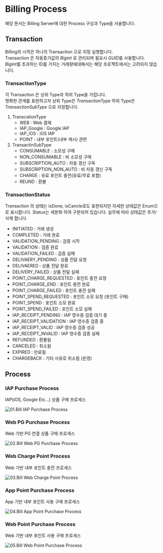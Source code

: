# Billing Process

해당 문서는 Billing Server에 대한 Process 구상과 Type을 서술합니다.

## Transaction

Billing의 시작은 하나의 Transaction 으로 지정 실행합니다.  
Transaction 은 자동증가값의 _Bigint_ 로 관리되며 필요시 *GUID*를 사용합니다.  
*Bigint*를 초과하는 ID를 가지는 거래량에대해서는 해당 프로젝트에서는 고려되지 않습니다.

### TransactionType

각 Transaction 은 상위 Type과 하위 Type을 가집니다.  
명확한 관계를 표현하고자 상위 Type은 _TransactionType_ 하위 Type은 _TransactionSubType_ 으로 지정합니다.

1. TranscationType
   - WEB : Web 결재
   - IAP_Google : Google IAP
   - IAP_IOS : iOS IAP
   - POINT : 내부 포인트(내부 캐시) 관련
2. TransactinSubType
   - CONSUMABLE : 소모성 구매
   - NON_CONSUMABLE : 비 소모성 구매
   - SUBSCRIPTION_AUTO : 자동 갱신 구독
   - SUBSCRIPTION_NON_AUTO : 비 자동 갱신 구독
   - CHARGE : 유료 포인트 충전(유료/무료 포함)
   - REUND : 환불

### TransactionStatus

Transaction 의 상태는 isDone, isCancle로도 표현되지만 자세한 상태값은 Enum으로 표시합니다.
Status는 세분화 하여 구분되어 있습니다. 실무에 따라 상태값은 추가/삭제 합니다.

- INITIATED : 거래 생성
- COMPLETED : 거래 완료
- VALIDATION_PENDING : 검증 시작
- VALIDATION : 검증 완료
- VALIDATION_FAILED : 검증 실패
- DELIVAERY_PENDING : 상품 전달 요청
- DELIVAERED : 상품 전달 완료
- DELIVERY_FAILED : 상품 전달 실패
- POINT_CHARGE_REQUESTED : 포인트 충전 요청
- POINT_CHARGE_END : 포인트 충전 완료
- POINT_CHARGE_FAILED : 포인트 충전 실패
- POINT_SPEND_REQUESTED : 포인트 소모 요청 (포인트 구매)
- POINT_SPEND : 포인트 소모 완료
- POINT_SPEND_FAILED : 포인트 소모 실패
- IAP_RECEIPT_PENDING : IAP 영수증 검증 대기 중
- IAP_RECEIPT_VALIDATION : IAP 영수증 검증 중
- IAP_RECEIPT_VALID : IAP 영수증 검증 성공
- IAP_RECEIPT_INVALID : IAP 영수증 검증 실패
- REFUNDED : 환불됨
- CANCELED : 취소됨
- EXPIRED : 만료됨
- CHARGEBACK : 기타 사유로 취소됨 (운영)

## Process

### IAP Purchase Process

IAP(iOS, Google Etc...) 상품 구매 프로세스

![01.Bill IAP Purchase Process](img/01.Bill%20IAP%20Purchase%20Process.png)

### Web PG Purchase Process

Web 기반 PG 연결 상품 구매 프로세스

![02.Bill Web PG Purchase Process](img/02.Bill%20Web%20PG%20Purchase%20Process.png)

### Web Charge Point Process

Web 기반 내부 포인트 충전 프로세스

![03.Bill Web Charge Point Process](img/03.Bill%20Web%20Charge%20Point%20Process.png)

### App Point Purchase Process

App 기반 내부 포인트 사용 구매 프로세스

![04.Bill App Point Purchase Process](img/04.Bill%20App%20Point%20Purchase%20Process.png)

### Web Point Purchase Process

Web 기반 내부 포인트 사용 구매 프로세스

![05.Bill Web Point Purchase Process](img/05.Bill%20Web%20Point%20Purchase%20Process.png)
